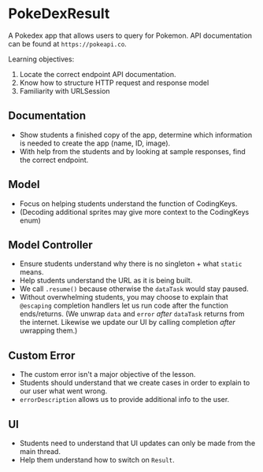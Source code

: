 # PokeDexResult

A Pokedex app that allows users to query for Pokemon.
API documentation can be found at `https://pokeapi.co`.

Learning objectives:
1) Locate the correct endpoint API documentation.
2) Know how to structure HTTP request and response model
3) Familiarity with URLSession

## Documentation
* Show students a finished copy of the app, determine which information is needed to create the app (name, ID, image).
* With help from the students and by looking at sample responses, find the correct endpoint.

## Model
* Focus on helping students understand the function of CodingKeys.
* (Decoding additional sprites may give more context to the CodingKeys enum)

## Model Controller
* Ensure students understand why there is no singleton + what `static` means.
* Help students understand the URL as it is being built.
* We call `.resume()` because otherwise the `dataTask` would stay paused.
* Without overwhelming students, you may choose to explain that `@escaping` completion handlers let us run code after the function ends/returns. (We unwrap `data` and `error` *after* `dataTask` returns from the internet. Likewise we update our UI by calling completion *after* uwrapping them.)

## Custom Error
* The custom error isn't a major objective of the lesson.
* Students should understand that we create cases in order to explain to our user what went wrong.
* `errorDescription` allows us to provide additional info to the user.

## UI
* Students need to understand that UI updates can only be made from the main thread.
* Help them understand how to switch on `Result`.
